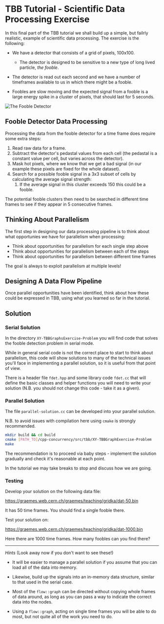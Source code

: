 # TBB Tutorial - Scientific Data Processing Exercise

In this final part of the TBB tutorial we shall build up a simple, but failrly
realistic, example of scientific data processing. The exercise is the
following:

- We have a detector that consists of a grid of pixels, 100x100.
 
  - The detector is designed to be sensitive to a new type of long lived
  particle, *the fooble*.
  
- The detector is read out each second and we have a number of timeframes
available to us in which there might be a fooble.

- Foobles are slow moving and the expected signal from a fooble is a large
energy spike in a cluster of pixels, that should last for 5 seconds.

![The Fooble Detector](https://graemes.web.cern.ch/graemes/teaching/gridka/fooble-sketch.png)

## Fooble Detector Data Processing

Processing the data from the fooble detector for a time frame does require
some extra steps:

1. Read raw data for a frame.
2. Subtract the detector's pedastal values from each cell (the pedastal is
a constant value per cell, but varies across the detector).
3. Mask hot pixels, where we know that we get a bad signal (in our example
these pixels are fixed for the whole dataset).
4. Search for a possible fooble signal in a 3x3 subset of cells by calculating
the average signal strength:
    1. If the average signal in this cluster exceeds 150 this could be a fooble.

The potential fooble clusters then need to be searched in different time
frames to see if they appear in 5 consecutive frames.

## Thinking About Parallelism

The first step in designing our data processing pipeline is to think about
what opportunies we have for parallelism when processing:

- Think about opportunities for parallelism for each single step above
- Think about opportunities for parallelism between each of the steps
- Think about opportunities for parallelism between different time frames

The goal is always to exploit parallelism at multiple levels!

## Designing A Data Flow Pipeline

Once parallel opportunities have been identified, think about how these could
be expressed in TBB, using what you learned so far in the tutorial.

## Solution

### Serial Solution

In the directory `XY-TBBGraphsExercise-Problem` you will find code that solves
the fooble detection problem in serial mode.

While in general serial code is not the correct place to start to think about
parallelism, this code will show solutions to many of the technical issues
you'll face in implementing a parallel solution, so it is useful from that 
point of view.

There is a header file `fdet.hpp` and some library code `fdet.cc` that will
define the basic classes and helper functions you will need to write your solution
(N.B. you should not change this code - take it as a given).

### Parallel Solution

The file `parallel-solution.cc` can be developed into your parallel solution.

N.B. to avoid issues with compilation here using `cmake` is strongly
recommended. 

```sh
mkdir build && cd build
cmake [PATH_TO]/cpp-concurrency/src/tbb/XY-TBBGraphExercise-Problem
make
```

The recommendation is to proceed via baby steps - implement the solution gradually
and check it's reasonable at each point.

In the tutorial we may take breaks to stop and discuss how we are going.

### Testing

Develop your solution on the following data file:

<https://graemes.web.cern.ch/graemes/teaching/gridka/dat-50.bin>

It has 50 time frames. You should find a single fooble there.

Test your solution on:

<https://graemes.web.cern.ch/graemes/teaching/gridka/dat-1000.bin>

Here there are 1000 time frames. How many foobles can you find there?

---

*Hints* (Look away now if you don't want to see these!)

- It will be easier to manage a parallel solution if you assume that you can
load all of the data into memory.

- Likewise, build up the signals into an in-memory data structure, similar to that
used in the serial case.

- Most of the `flow::graph` can be directed without copying whole frames of data
around, as long as you can pass a way to indicate the correct data into the nodes.

- Using a `flow::graph`, acting on single time frames you will be able to do
most, but not quite all of the work you need to do.
